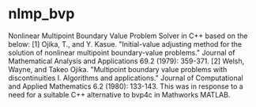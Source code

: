 # nlmp_bvp

Nonlinear Multipoint Boundary Value Problem Solver in C++ based on the below:
[1] Ojika, T., and Y. Kasue. "Initial-value adjusting method for the solution of nonlinear multipoint boundary-value problems."
Journal of Mathematical Analysis and Applications 69.2 (1979): 359-371.
[2] Welsh, Wayne, and Takeo Ojika. "Multipoint boundary value problems with discontinuities I. Algorithms and applications."
Journal of Computational and Applied Mathematics 6.2 (1980): 133-143.
This was in response to a need for a suitable C++ alternative to bvp4c in Mathworks MATLAB.